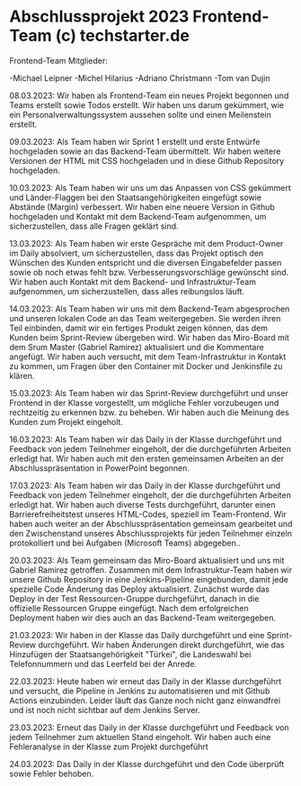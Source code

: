 # Abschlussprojekt 2023 Frontend-Team (c) techstarter.de
Frontend-Team Mitglieder: 

-Michael Leipner
-Michel Hilarius
-Adriano Christmann
-Tom van Dujin

08.03.2023:
Wir haben als Frontend-Team ein neues Projekt begonnen und Teams erstellt sowie Todos erstellt. 
Wir haben uns darum gekümmert, wie ein Personalverwaltungssystem aussehen sollte und einen Meilenstein erstellt.

09.03.2023:
Als Team haben wir Sprint 1 erstellt und erste Entwürfe hochgeladen sowie an das Backend-Team übermittelt. 
Wir haben weitere Versionen der HTML mit CSS hochgeladen und in diese Github Repository hochgeladen.

10.03.2023:
Als Team haben wir uns um das Anpassen von CSS gekümmert und Länder-Flaggen bei den Staatsangehörigkeiten eingefügt sowie Abstände (Margin) verbessert. Wir haben eine neuere Version in Github hochgeladen und Kontakt mit dem Backend-Team aufgenommen, um sicherzustellen, dass alle Fragen geklärt sind.

13.03.2023:
Als Team haben wir erste Gespräche mit dem Product-Owner im Daily absolviert, um sicherzustellen, dass das Projekt optisch den Wünschen des Kunden entspricht und die diversen Eingabefelder passen sowie ob noch etwas fehlt bzw. Verbesserungsvorschläge gewünscht sind. 
Wir haben auch Kontakt mit dem Backend- und Infrastruktur-Team aufgenommen, um sicherzustellen, dass alles reibungslos läuft.

14.03.2023:
Als Team haben wir uns mit dem Backend-Team abgesprochen und unseren lokalen Code an das Team weitergegeben. 
Sie werden ihren Teil einbinden, damit wir ein fertiges Produkt zeigen können, das dem Kunden beim Sprint-Review übergeben wird. 
Wir haben das Miro-Board mit dem Srum Master (Gabriel Ramirez) aktualisiert und die Kommentare angefügt. 
Wir haben auch versucht, mit dem Team-Infrastruktur in Kontakt zu kommen, um Fragen über den Container mit Docker und Jenkinsfile zu klären.

15.03.2023:
Als Team haben wir das Sprint-Review durchgeführt und unser Frontend in der Klasse vorgestellt, 
um mögliche Fehler vorzubeugen und rechtzeitig zu erkennen bzw. zu beheben. 
Wir haben auch die Meinung des Kunden zum Projekt eingeholt.

16.03.2023:
Als Team haben wir das Daily in der Klasse durchgeführt und Feedback von jedem Teilnehmer eingeholt, 
der die durchgeführten Arbeiten erledigt hat. 
Wir haben auch mit den ersten gemeinsamen Arbeiten an der Abschlusspräsentation in PowerPoint begonnen.

17.03.2023:
Als Team haben wir das Daily in der Klasse durchgeführt und Feedback von jedem Teilnehmer eingeholt, der die durchgeführten Arbeiten erledigt hat. 
Wir haben auch diverse Tests durchgeführt, darunter einen Barrierefreiheitstest unseres HTML-Codes, speziell im Team-Frontend. 
Wir haben auch weiter an der Abschlusspräsentation gemeinsam gearbeitet und den Zwischenstand unseres Abschlussprojekts für jeden Teilnehmer einzeln protokolliert und bei Aufgaben (Microsoft Teams) abgegeben..

20.03.2023:
Als Team gemeinsam das Miro-Board aktualisiert und uns mit Gabriel Ramirez getroffen. 
Zusammen mit dem Infrastruktur-Team haben wir unsere Github Repository in eine Jenkins-Pipeline eingebunden, 
damit jede spezielle Code Änderung das Deploy aktualisiert. 
Zunächst wurde das Deploy in der Test Ressourcen-Gruppe durchgeführt, danach in die offizielle Ressourcen Gruppe eingefügt. 
Nach dem erfolgreichen Deployment haben wir dies auch an das Backend-Team weitergegeben.

21.03.2023:
Wir haben in der Klasse das Daily durchgeführt und eine Sprint-Review durchgeführt. 
Wir haben Änderungen direkt durchgeführt, wie das Hinzufügen der Staatsangehörigkeit "Türkei", 
die Landeswahl bei Telefonnummern und das Leerfeld bei der Anrede.

22.03.2023:
Heute haben wir erneut das Daily in der Klasse durchgeführt und versucht, die Pipeline in Jenkins zu automatisieren und mit Github Actions einzubinden. 
Leider läuft das Ganze noch nicht ganz einwandfrei und ist noch nicht sichtbar auf dem Jenkins Server.

23.03.2023:
Erneut das Daily in der Klasse durchgeführt und Feedback von jedem Teilnehmer zum aktuellen Stand eingeholt. 
Wir haben auch eine Fehleranalyse in der Klasse zum Projekt durchgeführt

24.03.2023:
Das Daily in der Klasse durchgeführt und den Code überprüft sowie Fehler behoben.
